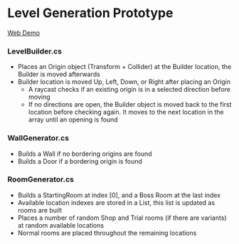 # Level Generation Prototype

[Web Demo](https://jongamedev.itch.io/level-generation-prototype)

### LevelBuilder.cs
- Places an Origin object (Transform + Collider) at the Builder location, the Builder is moved afterwards
- Builder location is moved Up, Left, Down, or Right after placing an Origin
  - A raycast checks if an existing origin is in a selected direction before moving
  - If no directions are open, the Builder object is moved back to the first location before checking again. It moves to the next location in the array until an opening is found

### WallGenerator.cs
- Builds a Wall if no bordering origins are found
- Builds a Door if a bordering origin is found

### RoomGenerator.cs
- Builds a StartingRoom at index [0], and a Boss Room at the last index
- Available location indexes are stored in a List, this list is updated as rooms are built
- Places a number of random Shop and Trial rooms (if there are variants) at random available locations
- Normal rooms are placed throughout the remaining locations
